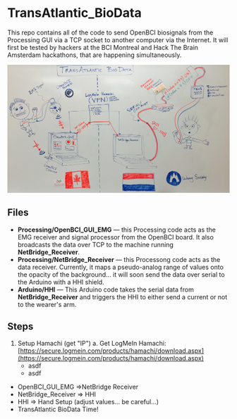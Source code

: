# TransAtlantic_BioData
This repo contains all of the code to send OpenBCI biosignals from the Processing GUI via a TCP socket to another computer via the Internet. It will first be tested by hackers at the BCI Montreal and Hack The Brain Amsterdam hackathons, that are happening simultaneously. 

![image](assets/whiteboard.jpg)

## Files

* **Processing/OpenBCI_GUI_EMG** — this Processing code acts as the EMG receiver and signal processor from the OpenBCI board. It also broadcasts the data over TCP to the machine running **NetBridge_Receiver**.
* **Processing/NetBridge_Receiver** — this Processong code acts as the data receiver. Currently, it maps a pseudo-analog range of values onto the opacity of the background... it will soon send the data over serial to the Arduino with a HHI shield. 
* **Arduino/HHI** — This Arduino code takes the serial data from **NetBridge_Receiver** and triggers the HHI to either send a current or not to the wearer's arm.


## Steps

1. Setup Hamachi (get "IP")
	a. Get LogMeIn Hamachi: [https://secure.logmein.com/products/hamachi/download.aspx](https://secure.logmein.com/products/hamachi/download.aspx)
	* asdf
	* asdf
* OpenBCI_GUI_EMG =>NetBridge Receiver
* NetBridge_Receiver => HHI
* HHI => Hand Setup (adjust values... be careful...)
* TransAtlantic BioData Time!
